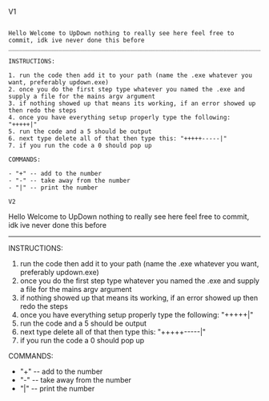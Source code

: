 V1

~~~~~~~~~~~~~~~~~~~~~~~~~~~~~~~~~~~~~~~~~~~~~~~~~~~~~~~~~~~~~~~~~~~~~~~~~~~~~~~~~~~~~~~~~~~~~~~~~~~~~~

Hello Welcome to UpDown nothing to really see here feel free to commit, idk ive never done this before
______________________________________________________________________________________________________

INSTRUCTIONS:

1. run the code then add it to your path (name the .exe whatever you want, preferably updown.exe)
2. once you do the first step type whatever you named the .exe and supply a file for the mains argv argument
3. if nothing showed up that means its working, if an error showed up then redo the steps
4. once you have everything setup properly type the following: "+++++|"
5. run the code and a 5 should be output
6. next type delete all of that then type this: "+++++-----|"
7. if you run the code a 0 should pop up

COMMANDS:

- "+" -- add to the number
- "-" -- take away from the number
- "|" -- print the number

V2

~~~~~~~~~~~~~~~~~~~~~~~~~~~~~~~~~~~~~~~~~~~~~~~~~~~~~~~~~~~~~~~~~~~~~~~~~~~~~~~~~~~~~~~~~~~~~~~~~~~~~~

Hello Welcome to UpDown nothing to really see here feel free to commit, idk ive never done this before
______________________________________________________________________________________________________

INSTRUCTIONS:

1. run the code then add it to your path (name the .exe whatever you want, preferably updown.exe)
2. once you do the first step type whatever you named the .exe and supply a file for the mains argv argument
3. if nothing showed up that means its working, if an error showed up then redo the steps
4. once you have everything setup properly type the following: "+++++|"
5. run the code and a 5 should be output
6. next type delete all of that then type this: "+++++-----|"
7. if you run the code a 0 should pop up

COMMANDS:

- "+" -- add to the number
- "-" -- take away from the number
- "|" -- print the number
